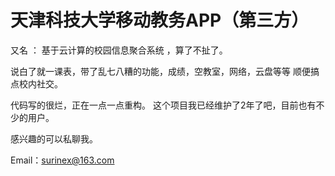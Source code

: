 # 天津科技大学移动教务APP（第三方）

又名 ： 基于云计算的校园信息聚合系统 ，算了不扯了。

说白了就一课表，带了乱七八糟的功能，成绩，空教室，网络，云盘等等
顺便搞点校内社交。

代码写的很烂，正在一点一点重构。
这个项目我已经维护了2年了吧，目前也有不少的用户。

感兴趣的可以私聊我。

Email：surinex@163.com

